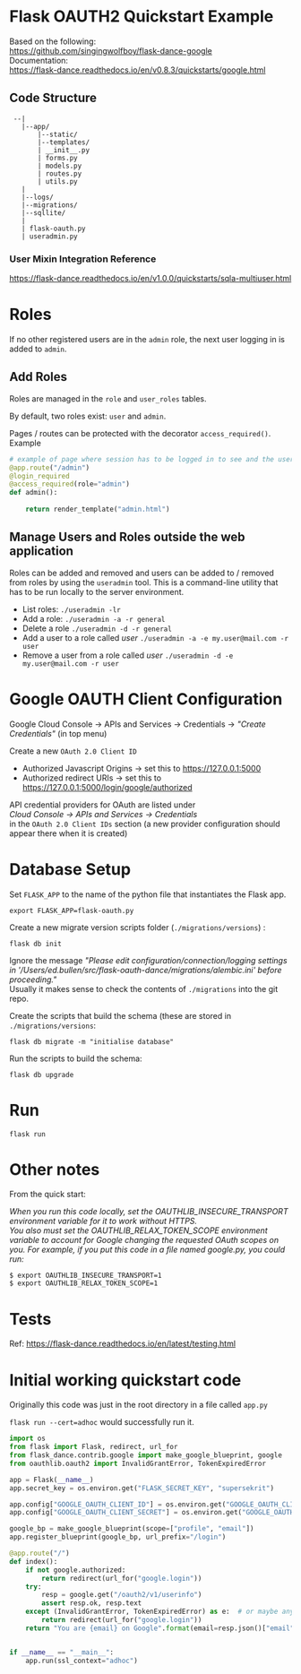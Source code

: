 
# Flask OAUTH2 Quickstart Example


Based on the following:  
https://github.com/singingwolfboy/flask-dance-google   
Documentation:  
https://flask-dance.readthedocs.io/en/v0.8.3/quickstarts/google.html  

## Code Structure

```
 --|
   |--app/ 
       |--static/
       |--templates/
       | __init__.py
       | forms.py
       | models.py
       | routes.py
       | utils.py
   |
   |--logs/
   |--migrations/
   |--sqllite/
   |
   | flask-oauth.py
   | useradmin.py    
```



### User Mixin Integration Reference

https://flask-dance.readthedocs.io/en/v1.0.0/quickstarts/sqla-multiuser.html

# Roles 

If no other registered users are in the `admin` role, the next user logging in is added to `admin`. 

## Add Roles

Roles are managed in the `role` and `user_roles` tables.  

By default, two roles exist: `user` and `admin`.    

Pages / routes can be protected with the decorator `access_required()`. Example  
```python
# example of page where session has to be logged in to see and the user has to be a member of group "admin"
@app.route("/admin")
@login_required
@access_required(role="admin")
def admin():
    
    return render_template("admin.html")
```


## Manage Users and Roles outside the web application
Roles can be added and removed and users can be added to / removed from roles by using the `useradmin` tool.  This is a command-line utility that has to be run locally to the server environment.

- List roles: `./useradmin -lr`  
- Add a role: `./useradmin -a -r general`  
- Delete a role `./useradmin -d -r general`  
- Add a user to a role called *user* `./useradmin -a -e my.user@mail.com -r user`
- Remove a user from a role called *user* `./useradmin -d -e my.user@mail.com -r user`


# Google OAUTH Client Configuration

Google Cloud Console -> APIs and Services -> Credentials -> *"Create Credentials"* (in top menu)
  
Create a new `OAuth 2.0 Client ID`  

+ Authorized Javascript Origins -> set this to https://127.0.0.1:5000
+ Authorized redirect URIs -> set this to https://127.0.0.1:5000/login/google/authorized

API credential providers for OAuth are listed under  
*Cloud Console -> APIs and Services -> Credentials*  
in the `OAuth 2.0 Client IDs` section (a new provider configuration should appear there when it is created)

# Database Setup

Set `FLASK_APP` to the name of the python file that instantiates the Flask app.
```
export FLASK_APP=flask-oauth.py
```

Create a new migrate version scripts folder (`./migrations/versions`) :
```
flask db init
```
Ignore the message *"Please edit configuration/connection/logging settings in '/Users/ed.bullen/src/flask-oauth-dance/migrations/alembic.ini' before proceeding."*  
Usually it makes sense to check the contents of `./migrations` into the git repo.  

Create the scripts that build the schema (these are stored in `./migrations/versions`:
```commandline
flask db migrate -m "initialise database" 
```

Run the scripts to build the schema:
```commandline
flask db upgrade
```

# Run


```commandline
flask run
```

# Other notes

From the quick start:
   
*When you run this code locally, set the OAUTHLIB_INSECURE_TRANSPORT environment variable for it to work without HTTPS.   
You also must set the OAUTHLIB_RELAX_TOKEN_SCOPE environment variable to account for Google changing the requested OAuth scopes on you. 
For example, if you put this code in a file named google.py, you could run:*   
```commandline
$ export OAUTHLIB_INSECURE_TRANSPORT=1
$ export OAUTHLIB_RELAX_TOKEN_SCOPE=1
```


# Tests

Ref: https://flask-dance.readthedocs.io/en/latest/testing.html 


# Initial working quickstart code

Originally this code was just in the root directory in a file called `app.py`

`flask run --cert=adhoc` would successfully run it.

```python
import os
from flask import Flask, redirect, url_for
from flask_dance.contrib.google import make_google_blueprint, google
from oauthlib.oauth2 import InvalidGrantError, TokenExpiredError

app = Flask(__name__)
app.secret_key = os.environ.get("FLASK_SECRET_KEY", "supersekrit")

app.config["GOOGLE_OAUTH_CLIENT_ID"] = os.environ.get("GOOGLE_OAUTH_CLIENT_ID")
app.config["GOOGLE_OAUTH_CLIENT_SECRET"] = os.environ.get("GOOGLE_OAUTH_CLIENT_SECRET")

google_bp = make_google_blueprint(scope=["profile", "email"])
app.register_blueprint(google_bp, url_prefix="/login")

@app.route("/")
def index():
    if not google.authorized:
        return redirect(url_for("google.login"))
    try:
        resp = google.get("/oauth2/v1/userinfo")
        assert resp.ok, resp.text
    except (InvalidGrantError, TokenExpiredError) as e:  # or maybe any OAuth2Error
        return redirect(url_for("google.login"))
    return "You are {email} on Google".format(email=resp.json()["email"])


if __name__ == "__main__":
    app.run(ssl_context="adhoc")

```



